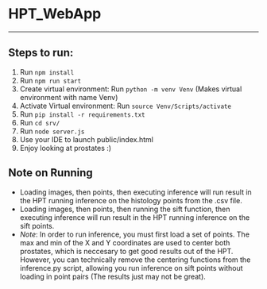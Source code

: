 # HPT_WebApp
---
## Steps to run:
1. Run `npm install`
2. Run `npm run start`
3. Create virtual environment: Run `python -m venv Venv` (Makes virtual environment with name Venv)
4. Activate Virtual environment: Run `source Venv/Scripts/activate`
5. Run `pip install -r requirements.txt`
6. Run `cd srv/`
7. Run `node server.js`
8. Use your IDE to launch public/index.html
9. Enjoy looking at prostates :)

## Note on Running
- Loading images, then points, then executing inference will run result in the HPT running inference on the histology points from the .csv file.
- Loading images, then points, then running the sift function, then executing inference will run result in the HPT running inference on the sift points.
- *Note*: In order to run inference, you must first load a set of points. The max and min of the X and Y coordinates are used to center both prostates, which is neccesary to get good results out of the HPT. However, you can technically remove the centering functions from the inference.py script, allowing you run inference on sift points without loading in point pairs (The results just may not be great).

